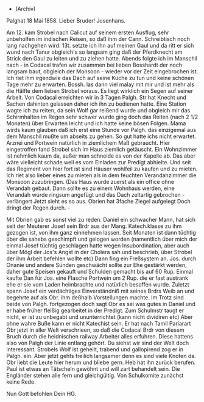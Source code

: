 + (Archiv)

 Palghat 18 Mai 1858.
Lieber Bruder! Josenhans.

Am 12. kam Strobel nach Calicut auf seinem ersten Ausflug, sehr unbeholfen im indischen Reisen, so daß ihm der Cann. Schreibtisch noch lang nachgehen wird. 13t. setzte ich ihn auf meinen Gaul und da ritt er sich wund nach Tanur obgleich's so langsam ging daß der Pferdknecht am Strick den Gaul zu leiten und zu ziehen hatte. Abends folgte ich im Manschil nach - in Codacal trafen wir zusammen bei lieben Bosshardt der noch langsam baut, obgleich der Monsoon - wieder vor der Zeit eingebrochen ist. Ich riet ihm irgendwie das Dach auf seine Küche zu tun und keine schönen Tage mehr zu erwarten. Bossh. las dann viel malay mit mir und ist mehr als die Hälfte dem lieben Strobel voraus. Es liegt wirklich ein Segen auf seiner Arbeit. Von Codacal erreichten wir in 3 Tagen Palgh. Str hat Knecht und Sachen dahinten gelassen daher ich ihn zu bedienen hatte. Eine Station wagte ich zu reiten, da sein Wolf gar reißend wurde und obgleich mir das Schirmhalten im Regen sehr schwer wurde ging doch das Reiten (nach 2 1/2 Monaten) über Erwarten leicht und ich hatte keine bösen Folgen. Mama wirds kaum glauben daß ich erst eine Stunde vor Palgh. das einzigemal aus dem Manschil mußte um abseits zu gehen. So gut hatte ichs nicht erwartet. Arznei und Portwein natürlich in ziemlichem Maß gebraucht. Hier eingetroffen fand Strobel sich im Haus ziemlich getäuscht. Ein Wohnzimmer ist nehmlich kaum da, außer man schneide es von der Kapelle ab. Das aber wäre vielleicht schade weil es vom Einladen zur Predigt abhielte. Und seit das Regiment von hier fort ist sind Häuser wohlfeil zu kaufen und zu mieten. Ich riet also lieber eines zu mieten als in dem feuchten Verandahzimmer die Monsoon zuzubringen. (Das Haus wurde zuerst als ein office ohne Verandah gebaut. Dann sollte es zu einem Wohnhaus werden, eine Verandah wurde ringsum angefügt und das Dach zeltartig gebrochen - verlängert Jetzt sieht es so aus.
Obrien hat 3fache Ziegel aufgelegt
Doch dringt der Regen durch. -

Mit Obrien gab es sonst viel zu reden. Daniel ein schwacher Mann, hat sich seit der Meuterer Josef sein Brdr aus der Mang. Katech.klasse zu ihm gezogen ist, von ihm ganz einnehmen lassen. Seit Monaten ist dann tüchtig über die sahebs geschimpft und gelogen worden (namentlich über mich der einmal Josef tüchtig geschlagen hatte wegen Insubordination, aber auch über Mögl der Jos's Angst in der Cholera sah und beschrieb, über Strobel der ihm Arbeit befehlen wollte etc) Dann fing ein Freßsystem an. Jos. durch Onanie und andere Sünden geschwächt sollte zur Ehe gestärkt werden, daher gute Speisen gekauft und Schulden gemacht bis auf 60 Rup. Einmal kaufte Dan für Jos. eine Flasche Portwein um 2 Rup. die er fast austrank ehe er sie vom Laden heimbrachte und natürlich besoffen wurde. Zuletzt spann Josef ein verdächtiges Einverständniß mit seines Brdrs Weib an und begehrte auf als Obr. ihm deßhalb Vorstellungen machte. Im Trotz sind beide von Palgh. fortgezogen doch sagt Obr es sei was gutes in Daniel und er habe früher fleißig gearbeitet in der Predigt. Zum Schulmstr taugt er nicht, er ist zu unbegabt und ununterrichtet (kann nicht dividiren etc) Aber ohne wahre Buße kann er nicht Katechist sein. Er hat nach Tamil Pariarart Obr jetzt in aller Welt verschrieen, so daß die Codacal Brdr von diesem Bruch durch die heidnischen railway Arbeiter alles erfuhren. Diese hattens also von Palgh der Linie entlang gehört. Du siehst wir sind der Welt doch interessant. Strobels Wolf ist geheilt, trabend und gallopirend zog er in Palgh. ein. Aber jetzt gehts freilich langsamer denn es sind viele Knoten da. Obr liebt die Leute hier herum und bliebe gern. Heb hat ihn zurück berufen. Paul ist etwas an Tätscheln gewöhnt und will zart behandelt sein. Die Engländer stehen alle fern und gleichgültig. Von Schulkomite zunächst keine Rede.

 Nun Gott befohlen
 Dein HG.

